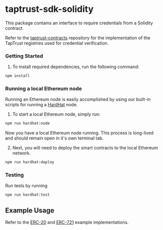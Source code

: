 # taptrust-sdk-solidity

This package contains an interface to require credentials from a Solidity contract.

Refer to the [taptrust-contracts](https://github.com/taptrust/taptrust-contracts) repository for the implementation of the TapTrust registries used for credential verification.

### Getting Started


1. To install required dependencies, run the following command:

```sh
npm install
```

### Running a local Ethereum node

Running an Ethereum node is easily accomplished by using our built-in scripts for running a [HardHat](https://hardhat.org) node.

1. To start a local Ethereum node, simply run:

```sh
npm run hardhat:node
```

Now you have a local Ethereum node running. This process is long-lived and should remain open in it's own terminal tab.

2. Next, you will need to deploy the smart contracts to the local Ethereum network.

```sh
npm run hardhat:deploy
```


### Testing

Run tests by running

```sh
npm run hardhat:test
```

## Example Usage

Refer to the [ERC-20](https://github.com/taptrust/taptrust-sdk-solidity/blob/master/contracts/ERC20RequireCredential.sol) and [ERC-721](https://github.com/taptrust/taptrust-sdk-solidity/blob/master/contracts/ERC721RequireCredential.sol) example implementations.

